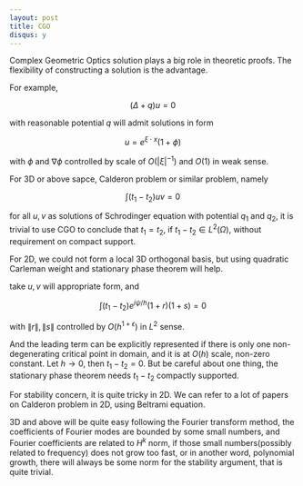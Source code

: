 ```yaml
---
layout: post
title: CGO
disqus: y
---
```

Complex Geometric Optics solution plays a big role in theoretic proofs. The flexibility of constructing a solution is the advantage.

For example,

$$(\Delta + q) u = 0$$

with reasonable potential $q$ will admit solutions in form

$$u = e^{\xi \cdot x}(1 + \phi)$$

with $\phi$ and $\nabla \phi$ controlled by scale of $O(|\xi|^{-1})$ and $O(1)$ in weak sense.

For 3D or above sapce, Calderon problem or similar problem, namely

$$\int (t_1 - t_2) u v = 0$$

for all $u,v$ as solutions of Schrodinger equation with potential $q_1$ and $q_2$, it is trivial to use CGO to conclude that $t_1 = t_2$, if $t_1 - t_2 \in L^2(\Omega)$, without requirement on compact support.

For 2D, we could not form a local 3D orthogonal basis, but using quadratic Carleman weight and stationary phase theorem will help.

take $u,v$ will appropriate form, and

$$\int (t_1 - t_2) e^{i\psi/h} (1 + r)(1 + s) = 0$$

with $\|r\|, \|s\|$ controlled by $O(h^{1+\epsilon})$ in $L^2$ sense.

And the leading term can be explicitly represented if there is only one non-degenerating critical point in domain, and it is at $O(h)$ scale, non-zero constant. Let $h\to 0$, then $t_1 - t_2 = 0$. But be careful about one thing, the stationary phase theorem needs $t_1 - t_2$ compactly supported.

For stability concern, it is quite tricky in 2D. We can refer to a lot of papers on Calderon problem in 2D, using Beltrami equation.

3D and above will be quite easy following the Fourier transform method, the coefficients of Fourier modes are bounded by some small numbers, and Fourier coefficients are related to $H^k$ norm, if those small numbers(possibly related to frequency) does not grow too fast, or in another word, polynomial growth, there will always be some norm for the stability argument, that is quite trivial.
